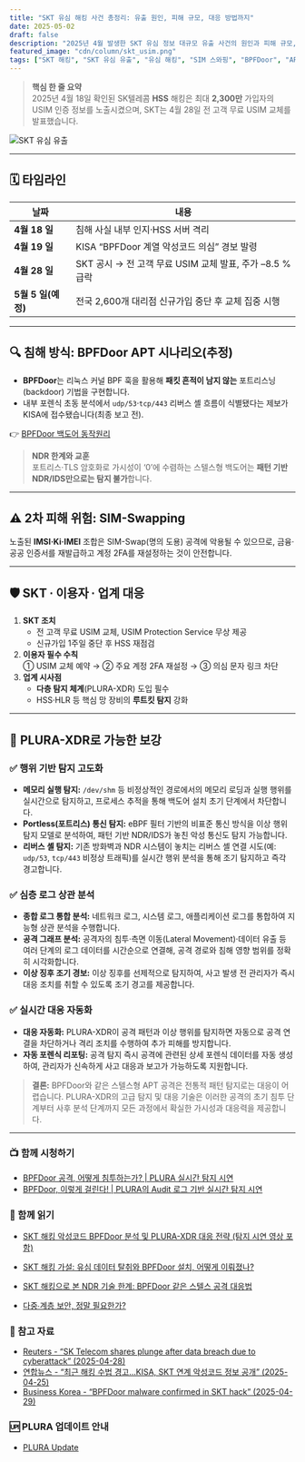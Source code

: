 ```yaml
---
title: "SKT 유심 해킹 사건 총정리: 유출 원인, 피해 규모, 대응 방법까지"
date: 2025-05-02
draft: false
description: "2025년 4월 발생한 SKT 유심 정보 대규모 유출 사건의 원인과 피해 규모, 그리고 현실적인 대응 방법까지 쉽게 정리했습니다"
featured_image: "cdn/column/skt_usim.png"
tags: ["SKT 해킹", "SKT 유심 유출", "유심 해킹", "SIM 스와핑", "BPFDoor", "APT 공격", "PLURA-XDR", "개인정보 유출", "시연", "데모", "demo"]
---
```



> **핵심 한 줄 요약**  
> 2025년 4월 18일 확인된 SK텔레콤 **HSS** 해킹은 최대 **2,300만** 가입자의 USIM 인증 정보를 노출시켰으며, SKT는 4월 28일 전 고객 무료 USIM 교체를 발표했습니다.   

<!--more-->
![SKT 유심 유출](https://blog.plura.io/cdn/column/skt_usim.png)

---

## 🗓️ 타임라인
| 날짜 | 내용 |
|------|------|
| **4월 18 일** | 침해 사실 내부 인지·HSS 서버 격리 |
| **4월 19 일** | KISA “BPFDoor 계열 악성코드 의심” 경보 발령 |
| **4월 28 일** | SKT 공시 → 전 고객 무료 USIM 교체 발표, 주가 –8.5 % 급락 |
| **5월 5 일(예정)** | 전국 2,600개 대리점 신규가입 중단 후 교체 집중 시행 |

---

## 🔍 침해 방식: BPFDoor APT 시나리오(추정)
* **BPFDoor**는 리눅스 커널 BPF 훅을 활용해 **패킷 흔적이 남지 않는** 포트리스닝(backdoor) 기법을 구현합니다.  
* 내부 포렌식 초동 분석에서 `udp/53`·`tcp/443` 리버스 셸 흐름이 식별됐다는 제보가 KISA에 접수됐습니다(최종 보고 전). 

👉 [BPFDoor 백도어 동작원리](https://blog.plura.io/ko/respond/bpfdoor/)  

> **NDR 한계와 교훈**  
> 포트리스·TLS 암호화로 가시성이 ‘0’에 수렴하는 스텔스형 백도어는 **패턴 기반 NDR/IDS만으로는 탐지 불가**합니다.

---

## ⚠️ 2차 피해 위험: SIM-Swapping
노출된 **IMSI‧Ki‧IMEI** 조합은 SIM-Swap(명의 도용) 공격에 악용될 수 있으므로, 금융·공공 인증서를 재발급하고 계정 2FA를 재설정하는 것이 안전합니다.

---

## 🛡️ SKT ∙ 이용자 ∙ 업계 대응
1. **SKT 조치**  
   * 전 고객 무료 USIM 교체, USIM Protection Service 무상 제공  
   * 신규가입 1주일 중단 후 HSS 재점검  
2. **이용자 필수 수칙**  
   ① USIM 교체 예약 → ② 주요 계정 2FA 재설정 → ③ 의심 문자 링크 차단  
3. **업계 시사점**  
   * **다층 탐지 체계**(PLURA-XDR) 도입 필수  
   * HSS·HLR 등 핵심 망 장비의 **루트킷 탐지** 강화

---

## 🔐 PLURA-XDR로 가능한 보강

### ✅ 행위 기반 탐지 고도화

* **메모리 실행 탐지:** `/dev/shm` 등 비정상적인 경로에서의 메모리 로딩과 실행 행위를 실시간으로 탐지하고, 프로세스 추적을 통해 백도어 설치 초기 단계에서 차단합니다.
* **Portless(포트리스) 통신 탐지:** eBPF 필터 기반의 비표준 통신 방식을 이상 행위 탐지 모델로 분석하여, 패턴 기반 NDR/IDS가 놓친 악성 통신도 탐지 가능합니다.
* **리버스 셸 탐지:** 기존 방화벽과 NDR 시스템이 놓치는 리버스 셸 연결 시도(예: `udp/53`, `tcp/443` 비정상 트래픽)를 실시간 행위 분석을 통해 조기 탐지하고 즉각 경고합니다.

### ✅ 심층 로그 상관 분석

* **종합 로그 통합 분석:** 네트워크 로그, 시스템 로그, 애플리케이션 로그를 통합하여 지능형 상관 분석을 수행합니다.
* **공격 그래프 분석:** 공격자의 침투·측면 이동(Lateral Movement)·데이터 유출 등 여러 단계의 로그 데이터를 시간순으로 연결해, 공격 경로와 침해 영향 범위를 정확히 시각화합니다.
* **이상 징후 조기 경보:** 이상 징후를 선제적으로 탐지하여, 사고 발생 전 관리자가 즉시 대응 조치를 취할 수 있도록 조기 경고를 제공합니다.

### ✅ 실시간 대응 자동화

* **대응 자동화:** PLURA-XDR이 공격 패턴과 이상 행위를 탐지하면 자동으로 공격 연결을 차단하거나 격리 조치를 수행하여 추가 피해를 방지합니다.
* **자동 포렌식 리포팅:** 공격 탐지 즉시 공격에 관련된 상세 포렌식 데이터를 자동 생성하여, 관리자가 신속하게 사고 대응과 보고가 가능하도록 지원합니다.

> **결론:** BPFDoor와 같은 스텔스형 APT 공격은 전통적 패턴 탐지로는 대응이 어렵습니다. PLURA-XDR의 고급 탐지 및 대응 기술은 이러한 공격의 초기 침투 단계부터 사후 분석 단계까지 모든 과정에서 확실한 가시성과 대응력을 제공합니다.

---

### 📺 함께 시청하기
* [BPFDoor 공격, 어떻게 침투하는가? | PLURA 실시간 탐지 시연](https://www.youtube.com/watch?v=bzGv1AwHy9k)
* [BPFDoor, 이렇게 걸린다! | PLURA의 Audit 로그 기반 실시간 탐지 시연](https://youtu.be/Rkz7vNAM0ZY)

### 📖 함께 읽기
* [SKT 해킹 악성코드 BPFDoor 분석 및 PLURA-XDR 대응 전략 (탐지 시연 영상 포함)](https://blog.plura.io/ko/respond/bpfdoor/)  
* [SKT 해킹 가설: 유심 데이터 탈취와 BPFDoor 설치, 어떻게 이뤄졌나?](https://blog.plura.io/ko/column/skt-hacking-hypothesis/)  

* [SKT 해킹으로 본 NDR 기술 한계: BPFDoor 같은 스텔스 공격 대응법](https://blog.plura.io/ko/column/limitations-ndr-bpfdoor/)  
* [다중∙계층 보안, 정말 필요한가?](https://blog.plura.io/ko/column/overkill-multi-layer-security/)  

### 📑 참고 자료
* [Reuters - “SK Telecom shares plunge after data breach due to cyberattack” (2025-04-28)](https://www.reuters.com/sustainability/boards-policy-regulation/sk-telecom-shares-plunge-after-data-breach-due-cyberattack-2025-04-28)  
* [연합뉴스 - “최근 해킹 수법 경고…KISA, SKT 연계 악성코드 정보 공개” (2025-04-25)](https://www.yna.co.kr/view/AKR20250425168300017)  
* [Business Korea - “BPFDoor malware confirmed in SKT hack” (2025-04-29)](https://www.businesskorea.co.kr/news/articleView.html?idxno=241318)  

### 🆙 PLURA 업데이트 안내
* [PLURA Update](https://github.com/qubitsec/plura/blob/main/update/v5.5/ko/2025.md)
